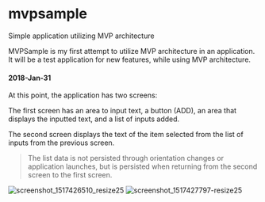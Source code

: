 # mvpsample
Simple application utilizing MVP architecture

MVPSample is my first attempt to utilize MVP architecture in an application. It will be a test application for new features, while using MVP architecture.

#### 2018-Jan-31
At this point, the application has two screens:

The first screen has an area to input text, a button (ADD), an area that displays the inputted text, and a list of inputs added.

The second screen displays the text of the item selected from the list of inputs from the previous screen.

> The list data is not persisted through orientation changes or application launches, but is persisted when returning from the second screen to the first screen.

![screenshot_1517426510_resize25](https://user-images.githubusercontent.com/28271026/35643362-10ae367c-0694-11e8-807b-0b5a1d6e49ff.png) 
![screenshot_1517427797-resize25](https://user-images.githubusercontent.com/28271026/35643767-423520d8-0695-11e8-9cbe-810b0b6c423b.png)

